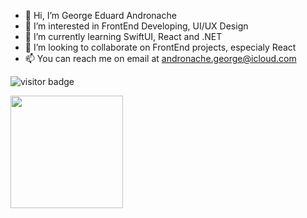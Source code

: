 - 👋 Hi, I’m George Eduard Andronache
- 👀 I’m interested in FrontEnd Developing, UI/UX Design
- 🌱 I’m currently learning SwiftUI, React and .NET
- 💞️ I’m looking to collaborate on FrontEnd projects, especialy React
- 📫 You can reach me on email at andronache.george@icloud.com

![visitor badge](https://visitor-badge.glitch.me/badge?page_id=neutralfusion.visitor-badge&left_text=My%20Page%20Visitors)



<img height="180em" src="https://github-readme-stats.vercel.app/api?username=neutralfusion&show_icons=true&theme=dark&hide_border=true&&count_private=true&include_all_commits=true" />

<!---
neutralfusion/neutralfusion is a ✨ special ✨ repository because its `README.md` (this file) appears on your GitHub profile.
You can click the Preview link to take a look at your changes.
--->
